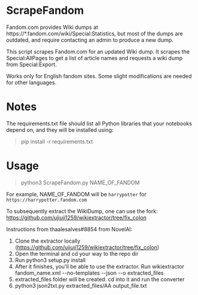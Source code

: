 # ScrapeFandom
Fandom.com provides Wiki dumps at https://*.fandom.com/wiki/Special:Statistics, but most of the dumps are outdated, and require contacting an admin to produce a new dump.

This script scrapes Fandom.com for an updated Wiki dump. It scrapes the Special:AllPages to get a list of article names and requests a wiki dump from Special:Export.

Works only for English fandom sites. Some slight modifications are needed for other languages.

# Notes
The requirements.txt file should list all Python libraries that your notebooks depend on, and they will be installed using:

> pip install -r requirements.txt

# Usage
> python3 ScrapeFandom.py NAME_OF_FANDOM

For example, NAME_OF_FANDOM will be `harrypotter` for `https://harrypotter.fandom.com`

To subsequently extract the WikiDump, one can use the fork: https://github.com/ujiuji1259/wikiextractor/tree/fix_colon

Instructions from thaalesalves#8854 from NovelAI:
1. Clone the extractor locally (https://github.com/ujiuji1259/wikiextractor/tree/fix_colon)
2. Open the terminal and cd  your way to the repo dir
3. Run python3 setup.py install
4. After it finishes, you'll be able to use the extractor. Run wikiextractor fandom_name.xml --no-templates --json --o extracted_files
5. extracted_files folder will be created. cd into it and run the converter
6. python3 json2txt.py extracted_files/AA output_file.txt 
